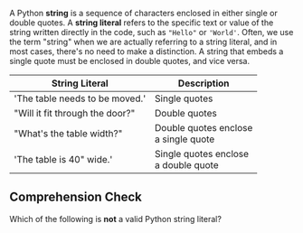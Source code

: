 A Python **string** is a sequence of characters enclosed in either single or double quotes. A **string literal** refers to the specific text or value of the string written directly in the code, such as `"Hello"` or `'World'`. Often, we use the term "string" when we are actually referring to a string literal, and in most cases, there's no need to make a distinction.
A string that embeds a single quote must be enclosed in double quotes, and vice versa.


| String  Literal                 | Description                              |
|---------------------------------|------------------------------------------|
| 'The table needs to be moved.'  | Single quotes                            |
| "Will it fit through the door?" | Double quotes                            |
| "What's the table width?"       | Double quotes enclose<br> a single quote |
| 'The table is 40" wide.'        | Single quotes enclose<br> a double quote |


##  Comprehension Check

Which of the following is **not** a valid Python string literal?